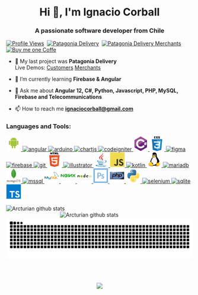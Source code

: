 <h1 align="center">Hi 👋, I'm Ignacio Corball</h1>
<h3 align="center">A passionate software developer from Chile</h3>

[![Profile Views](https://komarev.com/ghpvc/?username=ignaciocorball&label=Profile%20views&color=0e75b6&style=flat)]([#](https://github.com/ignaciocorball))&nbsp;
[![Patagonia Delivery](https://img.shields.io/website?down_message=maintenance&label=Website&up_color=green&up_message=visit%20us&url=https%3A%2F%2Fpatagonia.delivery)](https://patagonia.delivery/)&nbsp;
[![Patagonia Delivery Merchants](https://img.shields.io/website?down_message=maintenance&label=Website&up_color=green&up_message=visit%20us&url=https%3A%2F%2Fpatagonia.delivery)](https://negocios.patagonia.delivery/)&nbsp;
[![Buy me one Coffe](https://img.shields.io/badge/Paypal-Buy%20me%20a%20Coffe%20:D-blue?style=flat-square&logo=paypal)](https://www.paypal.com/donate?hosted_button_id=DHVAQ8ZDAVZGQ)&nbsp;

- 🔭 My last project was **Patagonia Delivery**  
     Live Demos:
     <a href="https://patagonia-food-delivery.web.app/">Customers</a>
     <a href="https://patagonia-delivery-merchants.web.app/home/">Merchants</a>
      
- 🌱 I’m currently learning **Firebase & Angular**

- 💬 Ask me about **Angular 12, C#, Python, Javascript, PHP, MySQL, Firebase and Telecommunications**

- 📫 How to reach me **ignaciocorball@gmail.com**

<h3 align="left">Languages and Tools:</h3>
<p align="left"> <a href="https://developer.android.com" target="_blank" rel="noreferrer"> <img src="https://raw.githubusercontent.com/devicons/devicon/master/icons/android/android-original-wordmark.svg" alt="android" width="40" height="40"/> </a> <a href="https://angular.io" target="_blank" rel="noreferrer"> <img src="https://angular.io/assets/images/logos/angular/angular.svg" alt="angular" width="40" height="40"/> </a> <a href="https://www.arduino.cc/" target="_blank" rel="noreferrer"> <img src="https://cdn.worldvectorlogo.com/logos/arduino-1.svg" alt="arduino" width="40" height="40"/> </a> <a href="https://www.chartjs.org" target="_blank" rel="noreferrer"> <img src="https://www.chartjs.org/media/logo-title.svg" alt="chartjs" width="40" height="40"/> </a> <a href="https://codeigniter.com" target="_blank" rel="noreferrer"> <img src="https://cdn.worldvectorlogo.com/logos/codeigniter.svg" alt="codeigniter" width="40" height="40"/> </a> <a href="https://www.w3schools.com/cs/" target="_blank" rel="noreferrer"> <img src="https://raw.githubusercontent.com/devicons/devicon/master/icons/csharp/csharp-original.svg" alt="csharp" width="40" height="40"/> </a> <a href="https://www.w3schools.com/css/" target="_blank" rel="noreferrer"> <img src="https://raw.githubusercontent.com/devicons/devicon/master/icons/css3/css3-original-wordmark.svg" alt="css3" width="40" height="40"/> </a> <a href="https://www.figma.com/" target="_blank" rel="noreferrer"> <img src="https://www.vectorlogo.zone/logos/figma/figma-icon.svg" alt="figma" width="40" height="40"/> </a> <a href="https://firebase.google.com/" target="_blank" rel="noreferrer"> <img src="https://www.vectorlogo.zone/logos/firebase/firebase-icon.svg" alt="firebase" width="40" height="40"/> </a> <a href="https://git-scm.com/" target="_blank" rel="noreferrer"> <img src="https://www.vectorlogo.zone/logos/git-scm/git-scm-icon.svg" alt="git" width="40" height="40"/> </a> <a href="https://www.w3.org/html/" target="_blank" rel="noreferrer"> <img src="https://raw.githubusercontent.com/devicons/devicon/master/icons/html5/html5-original-wordmark.svg" alt="html5" width="40" height="40"/> </a> <a href="https://www.adobe.com/in/products/illustrator.html" target="_blank" rel="noreferrer"> <img src="https://www.vectorlogo.zone/logos/adobe_illustrator/adobe_illustrator-icon.svg" alt="illustrator" width="40" height="40"/> </a> <a href="https://www.java.com" target="_blank" rel="noreferrer"> <img src="https://raw.githubusercontent.com/devicons/devicon/master/icons/java/java-original.svg" alt="java" width="40" height="40"/> </a> <a href="https://developer.mozilla.org/en-US/docs/Web/JavaScript" target="_blank" rel="noreferrer"> <img src="https://raw.githubusercontent.com/devicons/devicon/master/icons/javascript/javascript-original.svg" alt="javascript" width="40" height="40"/> </a> <a href="https://kotlinlang.org" target="_blank" rel="noreferrer"> <img src="https://www.vectorlogo.zone/logos/kotlinlang/kotlinlang-icon.svg" alt="kotlin" width="40" height="40"/> </a> <a href="https://www.linux.org/" target="_blank" rel="noreferrer"> <img src="https://raw.githubusercontent.com/devicons/devicon/master/icons/linux/linux-original.svg" alt="linux" width="40" height="40"/> </a> <a href="https://mariadb.org/" target="_blank" rel="noreferrer"> <img src="https://www.vectorlogo.zone/logos/mariadb/mariadb-icon.svg" alt="mariadb" width="40" height="40"/> </a> <a href="https://www.mongodb.com/" target="_blank" rel="noreferrer"> <img src="https://raw.githubusercontent.com/devicons/devicon/master/icons/mongodb/mongodb-original-wordmark.svg" alt="mongodb" width="40" height="40"/> </a> <a href="https://www.microsoft.com/en-us/sql-server" target="_blank" rel="noreferrer"> <img src="https://www.svgrepo.com/show/303229/microsoft-sql-server-logo.svg" alt="mssql" width="40" height="40"/> </a> <a href="https://www.mysql.com/" target="_blank" rel="noreferrer"> <img src="https://raw.githubusercontent.com/devicons/devicon/master/icons/mysql/mysql-original-wordmark.svg" alt="mysql" width="40" height="40"/> </a> <a href="https://www.nginx.com" target="_blank" rel="noreferrer"> <img src="https://raw.githubusercontent.com/devicons/devicon/master/icons/nginx/nginx-original.svg" alt="nginx" width="40" height="40"/> </a> <a href="https://nodejs.org" target="_blank" rel="noreferrer"> <img src="https://raw.githubusercontent.com/devicons/devicon/master/icons/nodejs/nodejs-original-wordmark.svg" alt="nodejs" width="40" height="40"/> </a> <a href="https://www.photoshop.com/en" target="_blank" rel="noreferrer"> <img src="https://raw.githubusercontent.com/devicons/devicon/master/icons/photoshop/photoshop-line.svg" alt="photoshop" width="40" height="40"/> </a> <a href="https://www.php.net" target="_blank" rel="noreferrer"> <img src="https://raw.githubusercontent.com/devicons/devicon/master/icons/php/php-original.svg" alt="php" width="40" height="40"/> </a> <a href="https://www.python.org" target="_blank" rel="noreferrer"> <img src="https://raw.githubusercontent.com/devicons/devicon/master/icons/python/python-original.svg" alt="python" width="40" height="40"/> </a> <a href="https://www.selenium.dev" target="_blank" rel="noreferrer"> <img src="https://raw.githubusercontent.com/detain/svg-logos/780f25886640cef088af994181646db2f6b1a3f8/svg/selenium-logo.svg" alt="selenium" width="40" height="40"/> </a> <a href="https://www.sqlite.org/" target="_blank" rel="noreferrer"> <img src="https://www.vectorlogo.zone/logos/sqlite/sqlite-icon.svg" alt="sqlite" width="40" height="40"/> </a> <a href="https://www.typescriptlang.org/" target="_blank" rel="noreferrer"> <img src="https://raw.githubusercontent.com/devicons/devicon/master/icons/typescript/typescript-original.svg" alt="typescript" width="40" height="40"/> </a> 
</p>  

<!--- Stat Github --->
<img align="left" width="440" height="auto" alt="Arcturian github stats" src="https://github-readme-stats.vercel.app/api/?username=ignaciocorball&show_icons=true&title_color=0ff54c&icon_color=0ff54c&text_color=c9d1d9&bg_color=151515">
<img align="right" width="359" height="auto" alt="Arcturian github stats" src="https://github-readme-stats.vercel.app/api/top-langs/?username=ignaciocorball&show_icons=true&title_color=0ff54c&icon_color=0ff54c&text_color=c9d1d9&bg_color=151515&layout=compact&amp;">  
<!--- Snake Graph --->
<p align="center">
<img src="https://raw.githubusercontent.com/ignaciocorball/ignaciocorball/main/resources/github-contribution-grid-snake.svg" alt="snake" style="max-width: 100%;">
</p>
<br>
<br>
<p align="center"><img src="https://metrics.lecoq.io/ignaciocorball?template=classic&achievements=1&achievements.threshold=C&achievements.secrets=true&achievements.display=compact&achievements.limit=0&config.timezone=America%2FChile"></p align="center">
<br>
<br>
<br>

